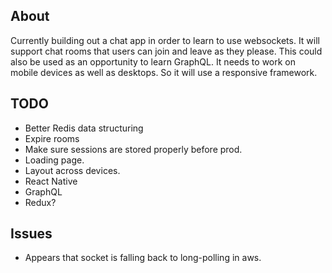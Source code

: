 About
-----
Currently building out a chat app in order to learn to use websockets. It will support chat rooms that
users can join and leave as they please. This could also be used as an opportunity to learn GraphQL. It needs to work
on mobile devices as well as desktops. So it will use a responsive framework.

TODO
----
- Better Redis data structuring
- Expire rooms
- Make sure sessions are stored properly before prod.
- Loading page.
- Layout across devices.
- React Native
- GraphQL
- Redux?

Issues
------
- Appears that socket is falling back to long-polling in aws.
